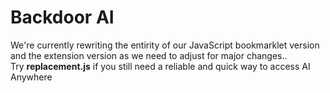 # Backdoor AI
We're currently rewriting the entirity of our JavaScript bookmarklet version and the extension version as we need to adjust for major changes.. </br>
Try **replacement.js** if you still need a reliable and quick way to access AI Anywhere

